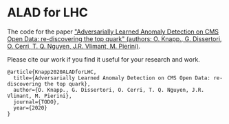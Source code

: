 # ALAD for LHC

The code for the paper ["Adversarially Learned Anomaly Detection on CMS Open Data: re-discovering the top quark" (authors: O. Knapp., G. Dissertori, O. Cerri, T. Q. Nguyen, J.R. Vlimant, M. Pierini)](https://arxiv.org/).

Please cite our work if you find it useful for your research and work.

```
@article{Knapp2020ALADforLHC,
  title={Adversarially Learned Anomaly Detection on CMS Open Data: re-discovering the top quark},
  author={O. Knapp., G. Dissertori, O. Cerri, T. Q. Nguyen, J.R. Vlimant, M. Pierini},
  journal={TODO},
  year={2020}
}
```
